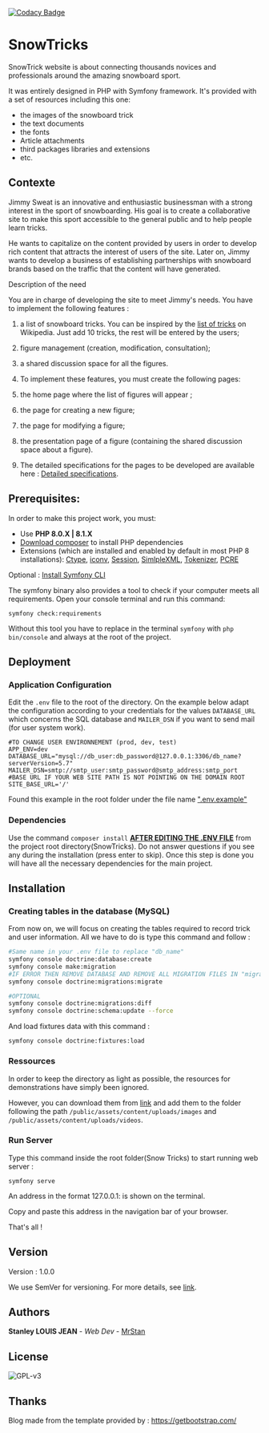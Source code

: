 [![Codacy Badge](https://app.codacy.com/project/badge/Grade/3d7cac4c79c54f8d8871227b098eb0ae)](https://www.codacy.com/gh/mrstan3772/SnowTricks/dashboard?utm_source=github.com&amp;utm_medium=referral&amp;utm_content=mrstan3772/SnowTricks&amp;utm_campaign=Badge_Grade)

# SnowTricks

SnowTrick website is about connecting thousands novices and professionals around the amazing snowboard sport. 

It was entirely designed in PHP with Symfony framework.
It's provided with a set of resources including this one:
- the images of the snowboard trick
- the text documents
- the fonts
- Article attachments
- third packages libraries and extensions
- etc.


## Contexte
Jimmy Sweat is an innovative and enthusiastic businessman with a strong interest in the sport of snowboarding. His goal is to create a collaborative site to make this sport accessible to the general public and to help people learn tricks.

He wants to capitalize on the content provided by users in order to develop rich content that attracts the interest of users of the site. Later on, Jimmy wants to develop a business of establishing partnerships with snowboard brands based on the traffic that the content will have generated.

Description of the need

You are in charge of developing the site to meet Jimmy's needs. You have to implement the following features : 

1. a list of snowboard tricks. You can be inspired by the [list of tricks](https://fr.wikipedia.org/wiki/Snowboard_freestyle#Les_types_de_tricks) on Wikipedia. Just add 10 tricks, the rest will be entered by the users;
2. figure management (creation, modification, consultation);
3. a shared discussion space for all the figures.
4. To implement these features, you must create the following pages:

1. the home page where the list of figures will appear ; 
2. the page for creating a new figure;
3. the page for modifying a figure;
4. the presentation page of a figure (containing the shared discussion space about a figure).
5. The detailed specifications for the pages to be developed are available here : [Detailed specifications](https://fr.wikipedia.org/wiki/Snowboard_freestyle#Les_types_de_tricks).


## Prerequisites:
In order to make this project work, you must:
- Use **PHP 8.0.X | 8.1.X**
- [Download composer](https://getcomposer.org/) to install PHP dependencies
- Extensions (which are installed and enabled by default in most PHP 8 installations): [Ctype](https://www.php.net/book.ctype), [iconv](https://www.php.net/book.iconv), [Session](https://www.php.net/book.session), [SimlpleXML](https://www.php.net/book.simplexml), [Tokenizer](https://www.php.net/book.tokenizer), [PCRE](https://www.php.net/book.pcre)

Optional : [Install Symfony CLI](https://symfony.com/download)

The symfony binary also provides a tool to check if your computer meets all requirements. Open your console terminal and run this command:

`symfony check:requirements`

Without this tool you have to replace in the terminal `symfony` with `php bin/console` and always at the root of the project.

## Deployment


### Application Configuration

Edit the `.env` file to the root of the directory. On the example below adapt the configuration according to your credentials for the values `DATABASE_URL` which concerns the SQL database and `MAILER_DSN` if you want to send mail (for user system work).

```env
#TO CHANGE USER ENVIRONNEMENT (prod, dev, test)
APP_ENV=dev
DATABASE_URL="mysql://db_user:db_password@127.0.0.1:3306/db_name?serverVersion=5.7"
MAILER_DSN=smtp://smtp_user:smtp_password@smtp_address:smtp_port
#BASE URL IF YOUR WEB SITE PATH IS NOT POINTING ON THE DOMAIN ROOT
SITE_BASE_URL='/'
```
Found this example in the root folder under the file name [".env.example"](https://github.com/mrstan3772/SnowTricks/blob/master/.env.example)

### Dependencies

Use the command `composer install` **[AFTER EDITING THE .ENV FILE](https://github.com/mrstan3772/SnowTricks#application-configuration)** from the project root directory(SnowTricks). Do not answer questions if you see any during the installation (press enter to skip). Once this step is done you will have all the necessary dependencies for the main project.


## Installation

### Creating tables in the database (MySQL)

From now on, we will focus on creating the tables required to record trick and user information. All we have to do is type this command and follow :  

```bash
#Same name in your .env file to replace "db_name" 
symfony console doctrine:database:create
symfony console make:migration
#IF ERROR THEN REMOVE DATABASE AND REMOVE ALL MIGRATION FILES IN "migrations" FOLDER AND START AGAIN
symfony console doctrine:migrations:migrate

#OPTIONAL
symfony console doctrine:migrations:diff
symfony console doctrine:schema:update --force
```

And load fixtures data with this command : 

`symfony console doctrine:fixtures:load`

### Ressources

In order to keep the directory as light as possible, the resources for demonstrations have simply been ignored.

However, you can download them from [link](https://mega.nz/file/l9VQgBrL#kDtQNtmQQD6MDDU8xpZxzTEUVRzYBVDz1gVk--w1O28) and add them to the folder following the path `/public/assets/content/uploads/images` and `/public/assets/content/uploads/videos`.

### Run Server

Type this command inside the root folder(Snow Tricks) to start running web server :

`symfony serve`

An address in the format 127.0.0.1:<port> is shown on the terminal.

Copy and paste this address in the navigation bar of your browser.

That's all !


## Version

Version : 1.0.0

We use SemVer for versioning. For more details, see [link](https://semver.org/).


## Authors

**Stanley LOUIS JEAN** - *Web Dev* - [MrStan](https://github.com/mrstan3772)


## License

![GPL-v3](https://zupimages.net/up/21/46/iarl.png)


## Thanks
Blog made from the template provided by : 
https://getbootstrap.com/